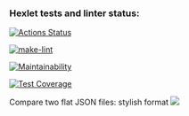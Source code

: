 ### Hexlet tests and linter status:
[![Actions Status](https://github.com/vera-kalabina/python-project-lvl2/workflows/hexlet-check/badge.svg)](https://github.com/vera-kalabina/python-project-lvl2/actions)

[![make-lint](https://github.com/vera-kalabina/python-project-lvl2/actions/workflows/make-lint.yml/badge.svg)](https://github.com/vera-kalabina/python-project-lvl2/actions/workflows/make-lint.yml)

[![Maintainability](https://api.codeclimate.com/v1/badges/8bd2ad91c826be6fb0e4/maintainability)](https://codeclimate.com/github/vera-kalabina/python-project-lvl2/maintainability)

[![Test Coverage](https://api.codeclimate.com/v1/badges/8bd2ad91c826be6fb0e4/test_coverage)](https://codeclimate.com/github/vera-kalabina/python-project-lvl2/test_coverage)

Compare two flat JSON files: stylish format
<a href="https://asciinema.org/a/510027" target="_blank"><img src="https://asciinema.org/a/510027.svg" /></a>